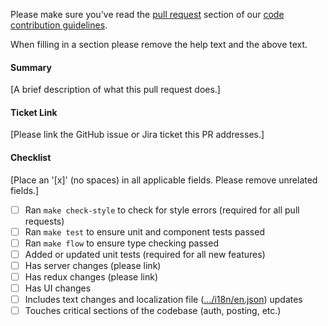 Please make sure you've read the [pull request](http://docs.mattermost.com/developer/contribution-guide.html#preparing-a-pull-request) section of our [code contribution guidelines](http://docs.mattermost.com/developer/contribution-guide.html).

When filling in a section please remove the help text and the above text.

#### Summary
[A brief description of what this pull request does.]

#### Ticket Link
[Please link the GitHub issue or Jira ticket this PR addresses.]

#### Checklist
[Place an '[x]' (no spaces) in all applicable fields. Please remove unrelated fields.]
- [ ] Ran `make check-style` to check for style errors (required for all pull requests)
- [ ] Ran `make test` to ensure unit and component tests passed
- [ ] Ran `make flow` to ensure type checking passed
- [ ] Added or updated unit tests (required for all new features)
- [ ] Has server changes (please link)
- [ ] Has redux changes (please link)
- [ ] Has UI changes
- [ ] Includes text changes and localization file ([.../i18n/en.json](https://github.com/mattermost/mattermost-webapp/blob/master/i18n/en.json)) updates
- [ ] Touches critical sections of the codebase (auth, posting, etc.)
